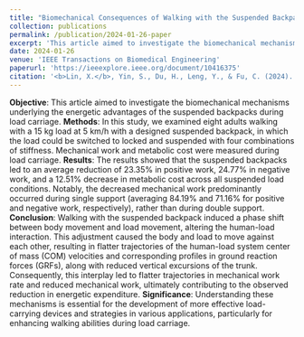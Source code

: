 ```yaml
---
title: "Biomechanical Consequences of Walking with the Suspended Backpacks"
collection: publications
permalink: /publication/2024-01-26-paper
excerpt: 'This article aimed to investigate the biomechanical mechanisms underlying the energetic advantages of the suspended backpacks during load carriage.'
date: 2024-01-26
venue: 'IEEE Transactions on Biomedical Engineering'
paperurl: 'https://ieeexplore.ieee.org/document/10416375'
citation: '<b>Lin, X.</b>, Yin, S., Du, H., Leng, Y., & Fu, C. (2024). &quot;Biomechanical Consequences of Walking with the Suspended Backpacks.&quot; <i>IEEE Transactions on Biomedical Engineering</i>.'
---
```


<b>Objective</b>: This article aimed to investigate the biomechanical mechanisms underlying the energetic advantages of the suspended backpacks during load carriage. 
<b>Methods</b>: In this study, we examined eight adults walking with a 15 kg load at 5 km/h with a designed suspended backpack, in which the load could be switched to locked and suspended with four combinations of stiffness. Mechanical work and metabolic cost were measured during load carriage. 
<b>Results</b>: The results showed that the suspended backpacks led to an average reduction of 23.35% in positive work, 24.77% in negative work, and a 12.51% decrease in metabolic cost across all suspended load conditions. Notably, the decreased mechanical work predominantly occurred during single support (averaging 84.19% and 71.16% for positive and negative work, respectively), rather than during double support. 
<b>Conclusion</b>: Walking with the suspended backpack induced a phase shift between body movement and load movement, altering the human-load interaction. This adjustment caused the body and load to move against each other, resulting in flatter trajectories of the human-load system center of mass (COM) velocities and corresponding profiles in ground reaction forces (GRFs), along with reduced vertical excursions of the trunk. Consequently, this interplay led to flatter trajectories in mechanical work rate and reduced mechanical work, ultimately contributing to the observed reduction in energetic expenditure. 
<b>Significance</b>: Understanding these mechanisms is essential for the development of more effective load-carrying devices and strategies in various applications, particularly for enhancing walking abilities during load carriage.
